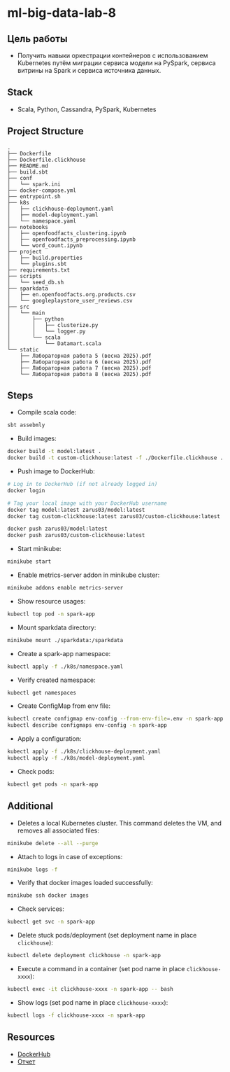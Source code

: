 # ml-big-data-lab-8

## Цель работы

- Получить навыки оркестрации контейнеров с использованием Kubernetes путём миграции сервиса модели на PySpark, сервиса витрины на Spark и сервиса источника данных.

## Stack

- Scala, Python, Cassandra, PySpark, Kubernetes

## Project Structure

```text
.
├── Dockerfile
├── Dockerfile.clickhouse
├── README.md
├── build.sbt
├── conf
│   └── spark.ini
├── docker-compose.yml
├── entrypoint.sh
├── k8s
│   ├── clickhouse-deployment.yaml
│   ├── model-deployment.yaml
│   └── namespace.yaml
├── notebooks
│   ├── openfoodfacts_clustering.ipynb
│   ├── openfoodfacts_preprocessing.ipynb
│   └── word_count.ipynb
├── project
│   ├── build.properties
│   └── plugins.sbt
├── requirements.txt
├── scripts
│   └── seed_db.sh
├── sparkdata
│   ├── en.openfoodfacts.org.products.csv
│   └── googleplaystore_user_reviews.csv
├── src
│   └── main
│       ├── python
│       │   ├── clusterize.py
│       │   └── logger.py
│       └── scala
│           └── Datamart.scala
└── static
    ├── Лабораторная работа 5 (весна 2025).pdf
    ├── Лабораторная работа 6 (весна 2025).pdf
    ├── Лабораторная работа 7 (весна 2025).pdf
    └── Лабораторная работа 8 (весна 2025).pdf
```

## Steps

- Compile scala code:

```bash
sbt assebmly
```

- Build images:

```bash
docker build -t model:latest .
docker build -t custom-clickhouse:latest -f ./Dockerfile.clickhouse .
```

- Push image to DockerHub:

```bash
# Log in to DockerHub (if not already logged in)
docker login

# Tag your local image with your DockerHub username
docker tag model:latest zarus03/model:latest
docker tag custom-clickhouse:latest zarus03/custom-clickhouse:latest

docker push zarus03/model:latest
docker push zarus03/custom-clickhouse:latest
```

- Start minikube:

```bash
minikube start
```

- Enable metrics-server addon in minikube cluster:

```bash
minikube addons enable metrics-server
```

- Show resource usages:

```bash
kubectl top pod -n spark-app
```

- Mount sparkdata directory:

```bash
minikube mount ./sparkdata:/sparkdata
```

- Create a spark-app namespace:

```bash
kubectl apply -f ./k8s/namespace.yaml
```

- Verify created namespace:

```bash
kubectl get namespaces
```

- Create ConfigMap from env file:

```bash
kubectl create configmap env-config --from-env-file=.env -n spark-app
kubectl describe configmaps env-config -n spark-app
```

- Apply a configuration:

```bash
kubectl apply -f ./k8s/clickhouse-deployment.yaml
kubectl apply -f ./k8s/model-deployment.yaml
```

- Check pods:

```bash
kubectl get pods -n spark-app
```

## Additional

- Deletes a local Kubernetes cluster. This command deletes the VM, and removes all associated files:

```bash
minikube delete --all --purge
```

- Attach to logs in case of exceptions:

```bash
minikube logs -f
```

- Verify that docker images loaded successfully:

```bash
minikube ssh docker images
```

- Check services:

```bash
kubectl get svc -n spark-app
```

- Delete stuck pods/deployment (set deployment name in place `clickhouse`):

```bash
kubectl delete deployment clickhouse -n spark-app
```

- Execute a command in a container (set pod name in place `clickhouse-xxxx`):

```bash
kubectl exec -it clickhouse-xxxx -n spark-app -- bash
```

- Show logs (set pod name in place `clickhouse-xxxx`):

```bash
kubectl logs -f clickhouse-xxxx -n spark-app
```

## Resources

- [DockerHub](https://hub.docker.com/repositories/zarus03)
- [Отчет](./report/Отчет%20Лаб8.pdf)
